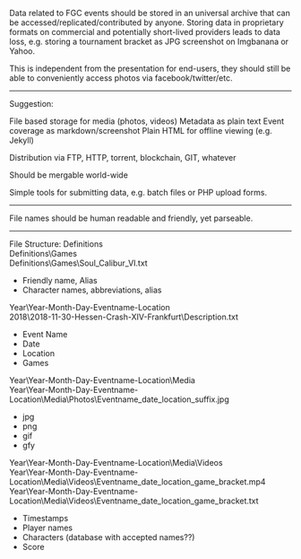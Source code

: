 Data related to FGC events should be stored in an universal archive that can be accessed/replicated/contributed by anyone. Storing data in proprietary formats on commercial and potentially short-lived providers leads to data loss, e.g. storing a tournament bracket as JPG screenshot on Imgbanana or Yahoo.

This is independent from the presentation for end-users, they should still be able to conveniently access photos via facebook/twitter/etc.

---
Suggestion:

File based storage for media (photos, videos)
Metadata as plain text
Event coverage as markdown/screenshot
Plain HTML for offline viewing (e.g. Jekyll)

Distribution via FTP, HTTP, torrent, blockchain, GIT, whatever

Should be mergable world-wide

Simple tools for submitting  data, e.g. batch files or PHP upload forms.

---
File names should be human readable and friendly, yet parseable. 

---

File Structure:
Definitions\
 Definitions\Games\
Definitions\Games\Soul_Calibur_VI.txt
- Friendly name, Alias
- Character names, abbreviations, alias

Year\Year-Month-Day-Eventname-Location\
2018\2018-11-30-Hessen-Crash-XIV-Frankfurt\Description.txt
- Event Name
- Date
- Location
- Games

Year\Year-Month-Day-Eventname-Location\Media\
Year\Year-Month-Day-Eventname-Location\Media\Photos\Eventname_date_location_suffix.jpg
- jpg
- png
- gif
- gfy

Year\Year-Month-Day-Eventname-Location\Media\Videos\
Year\Year-Month-Day-Eventname-Location\Media\Videos\Eventname_date_location_game_bracket.mp4
Year\Year-Month-Day-Eventname-Location\Media\Videos\Eventname_date_location_game_bracket.txt
- Timestamps
- Player names
- Characters (database with accepted names??)
- Score
